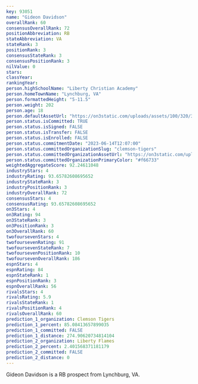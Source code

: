 ```yaml
---
key: 93051
name: "Gideon Davidson"
overallRank: 60
consensusOverallRank: 72
positionAbbreviation: RB
stateAbbreviation: VA
stateRank: 3
positionRank: 3
consensusStateRank: 3
consensusPositionRank: 3
nilValue: 0
stars: 
classYear: 
rankingYear: 
person.highSchoolName: "Liberty Christian Academy"
person.homeTownName: "Lynchburg, VA"
person.formattedHeight: "5-11.5"
person.weight: 202
person.age: 18
person.defaultAssetUrl: "https://on3static.com/uploads/assets/100/320/320100.jpg"
person.status.isCommitted: TRUE
person.status.isSigned: FALSE
person.status.isTransfer: FALSE
person.status.isEnrolled: FALSE
person.status.commitmentDate: "2023-06-14T12:07:00"
person.status.committedOrganizationSlug: "clemson-tigers"
person.status.committedOrganizationAssetUrl: "https://on3static.com/uploads/assets/883/149/149883.svg"
person.status.committedOrganizationPrimaryColor: "#f66733"
weightedAggregateScore: 92.24611048
industryStars: 4
industryRating: 93.65782608695652
industryStateRank: 3
industryPositionRank: 3
industryOverallRank: 72
consensusStars: 4
consensusRating: 93.65782608695652
on3Stars: 4
on3Rating: 94
on3StateRank: 3
on3PositionRank: 3
on3OverallRank: 60
twofoursevenStars: 4
twofoursevenRating: 91
twofoursevenStateRank: 7
twofoursevenPositionRank: 10
twofoursevenOverallRank: 186
espnStars: 4
espnRating: 84
espnStateRank: 1
espnPositionRank: 3
espnOverallRank: 56
rivalsStars: 4
rivalsRating: 5.9
rivalsStateRank: 1
rivalsPositionRank: 4
rivalsOverallRank: 60
prediction_1_organization: Clemson Tigers
prediction_1_percent: 85.08413657899035
prediction_1_committed: FALSE
prediction_1_distance: 274.90620734814104
prediction_2_organization: Liberty Flames
prediction_2_percent: 2.401568371181179
prediction_2_committed: FALSE
prediction_2_distance: 0
---
```

Gideon Davidson is a RB prospect from Lynchburg, VA.